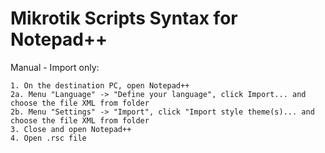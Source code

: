 # Mikrotik Scripts Syntax for Notepad++

Manual - Import only:

	1. On the destination PC, open Notepad++
	2a. Menu "Language" -> "Define your language", click Import... and choose the file XML from folder
	2b. Menu "Settings" -> "Import", click "Import style theme(s)... and choose the file XML from folder
	3. Close and open Notepad++
	4. Open .rsc file
